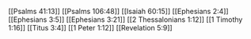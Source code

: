 [[Psalms 41:13]]
[[Psalms 106:48]]
[[Isaiah 60:15]]
[[Ephesians 2:4]]
[[Ephesians 3:5]]
[[Ephesians 3:21]]
[[2 Thessalonians 1:12]]
[[1 Timothy 1:16]]
[[Titus 3:4]]
[[1 Peter 1:12]]
[[Revelation 5:9]]

